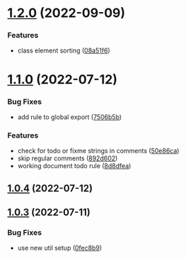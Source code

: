 # [1.2.0](https://github.com/RimacTechnology/eslint-plugin/compare/v1.1.0...v1.2.0) (2022-09-09)


### Features

* class element sorting ([08a51f6](https://github.com/RimacTechnology/eslint-plugin/commit/08a51f6445dd92bf2d4759923d1c7eaa3e3a129d))

# [1.1.0](https://github.com/RimacTechnology/eslint-plugin/compare/v1.0.4...v1.1.0) (2022-07-12)


### Bug Fixes

* add rule to global export ([7506b5b](https://github.com/RimacTechnology/eslint-plugin/commit/7506b5ba5e97e1f6ebb6d5e5a02f00442e86df32))


### Features

* check for todo or fixme strings in comments ([50e86ca](https://github.com/RimacTechnology/eslint-plugin/commit/50e86cad605713859f1ae07ccca883cb49ea69f6))
* skip regular comments ([892d602](https://github.com/RimacTechnology/eslint-plugin/commit/892d602caeabf97905a5ee66f882ec0d01e506e3))
* working document todo rule ([8d8dfea](https://github.com/RimacTechnology/eslint-plugin/commit/8d8dfead048eabe7a58adb89c06c60cf35b40e33))

## [1.0.4](https://github.com/RimacTechnology/eslint-plugin/compare/v1.0.3...v1.0.4) (2022-07-12)

## [1.0.3](https://github.com/RimacTechnology/eslint-plugin/compare/v1.0.2...v1.0.3) (2022-07-11)


### Bug Fixes

* use new util setup ([0fec8b9](https://github.com/RimacTechnology/eslint-plugin/commit/0fec8b951b0f769032698e43c2760ea3b15397fc))
